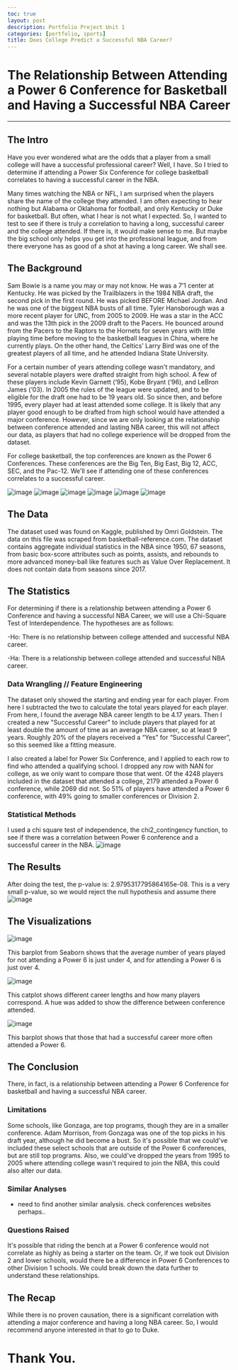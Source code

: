 ```yaml
---
toc: true
layout: post
description: Portfolio Project Unit 1
categories: [portfolio, sports]
title: Does College Predict a Successful NBA Career?
---
```

# The Relationship Between Attending a Power 6 Conference for Basketball and Having a Successful NBA Career

---

## The Intro

Have you ever wondered what are the odds that a player from a small college will have a successful professional career? Well, I have. So I tried to determine if attending a Power Six Conference for college basketball correlates to having a successful career in the NBA. 

Many times watching the NBA or NFL, I am surprised when the players share the name of the college they attended. I am often expecting to hear nothing but Alabama or Oklahoma for football, and only Kentucky or Duke for basketball. But often, what I hear is not what I expected. So, I wanted to test to see if there is truly a correlation to having a long, successful career and the college attended. If there is, it would make sense to me. But maybe the big school only helps you get into the professional league, and from there everyone has as good of a shot at having a long career. We shall see.

## The Background

Sam Bowie is a name you may or may not know. He was a 7’1 center at Kentucky. He was picked by the Trailblazers in the 1984 NBA draft, the second pick in the first round. He was picked BEFORE Michael Jordan. And he was one of the biggest NBA busts of all time. Tyler Hansborough was a more recent player for UNC, from 2005 to 2009. He was a star in the ACC and was the 13th pick in the 2009 draft to the Pacers. He bounced around from the Pacers to the Raptors to the Hornets for seven years with little playing time before moving to the basketball leagues in China, where he currently plays. On the other hand, the Celtics’ Larry Bird was one of the greatest players of all time, and he attended Indiana State University.

For a certain number of years attending college wasn't mandatory, and several notable players were drafted straight from high school. A few of these players include Kevin Garnett (‘95), Kobe Bryant (‘96), and LeBron James (‘03). In 2005 the rules of the league were updated, and to be eligible for the draft one had to be 19 years old. So since then, and before 1995, every player had at least attended some college. It is likely that any player good enough to be drafted from high school would have attended a major conference. However, since we are only looking at the relationship between conference attended and lasting NBA career, this will not affect our data, as players that had no college experience will be dropped from the dataset.

For college basketball, the top conferences are known as the Power 6 Conferences. These conferences are the Big Ten, Big East, Big 12, ACC, SEC, and the Pac-12. We'll see if attending one of these conferences correlates to a successful career.

![image](https://user-images.githubusercontent.com/76409576/109572669-462cae00-7ab3-11eb-8aa7-e07c498c6723.png)
![image](https://user-images.githubusercontent.com/76409576/109572688-50e74300-7ab3-11eb-87da-44eb85519ec1.png)
![image](https://user-images.githubusercontent.com/76409576/109572625-33b27480-7ab3-11eb-981a-b03ec013b5d0.png)
![image](https://user-images.githubusercontent.com/76409576/109572799-77a57980-7ab3-11eb-8137-92e5553dac1b.png)
![image](https://user-images.githubusercontent.com/76409576/109572759-6492a980-7ab3-11eb-9cd0-459d1cb73de3.png)
![image](https://user-images.githubusercontent.com/76409576/109573051-ea165980-7ab3-11eb-9630-c1cbbbfd93c8.png)

## The Data

The dataset used was found on Kaggle, published by Omri Goldstein. The data on this file was scraped from basketball-reference.com. The dataset contains aggregate individual statistics in the NBA since 1950, 67 seasons, from basic box-score attributes such as points, assists, and rebounds to more advanced money-ball like features such as Value Over Replacement. It does not contain data from seasons since 2017.

## The Statistics

For determining if there is a relationship between attending a Power 6 Conference and having a successful NBA Career, we will use a Chi-Square Test of Interdependence. The hypotheses are as follows:

-Ho: There is no relationship between college attended and successful NBA career.

-Ha: There is a relationship between college attended and successful NBA career.

### Data Wrangling // Feature Engineering
The dataset only showed the starting and ending year for each player. From here I subtracted the two to calculate the total years played for each player. From here, I found the average NBA career length to be 4.17 years. Then I created a new "Successful Career" to include players that played for at least double the amount of time as an average NBA career, so at least 9 years. Roughly 20% of the players received a “Yes” for “Successful Career”, so this seemed like a fitting measure.
 
I also created a label for Power Six Conference, and I applied to each row to find who attended a qualifying school. I dropped any row with NAN for college, as we only want to compare those that went. Of the 4248 players included in the dataset that attended a college, 2179 attended a Power 6 conference, while 2069 did not. So 51% of players have attended a Power 6 conference, with 49% going to smaller conferences or Division 2.

### Statistical Methods
I used a chi square test of independence, the chi2_contingency function, to see if there was a correlation between Power 6 conference and a successful career in the NBA.
![image](https://user-images.githubusercontent.com/76409576/109573760-edf6ab80-7ab4-11eb-93b8-4339b497846e.png)

## The Results
After doing the test, the p-value is: 2.9795317795864165e-08. This is a very small p-value, so we would reject the null hypothesis and assume there ![image](https://user-images.githubusercontent.com/76409576/109573556-dfa88f80-7ab4-11eb-9fbf-f22549de1097.png)

## The Visualizations

![image](https://user-images.githubusercontent.com/76409576/109405670-9d5a4380-7938-11eb-97f0-2fb18dc489a8.png)

This barplot from Seaborn shows that the average number of years played for not attending a Power 6 is just under 4, and for attending a Power 6 is just over 4.

![image](https://user-images.githubusercontent.com/76409576/109405682-a64b1500-7938-11eb-8a66-b5206be2b62d.png)

This catplot shows different career lengths and how many players correspond. A hue was added to show the difference between conference attended. 

![image](https://user-images.githubusercontent.com/76409576/109405685-af3be680-7938-11eb-9d2d-be7e1f4a77ff.png)

This barplot shows that those that had a successful career more often attended a Power 6.

## The Conclusion

There, in fact, is a relationship between attending a Power 6 Conference for basketball and having a successful NBA career.

### Limitations
Some schools, like Gonzaga, are top programs, though they are in a smaller conference. Adam Morrison, from Gonzaga was one of the top picks in his draft year, although he did become a bust. So it's possible that we could've included these select schools that are outside of the Power 6 conferences, but are still top programs. Also, we could've dropped the years from 1995 to 2005 where attending college wasn't required to join the NBA, this could also alter our data. 

### Similar Analyses
- need to find another similar analysis. check conferences websites perhaps..

### Questions Raised
It's possible that riding the bench at a Power 6 conference would not correlate as highly as being a starter on the team. Or, if we took out Division 2 and lower schools, would there be a difference in Power 6 Conferences to other Division 1 schools. We could break down the data further to understand these relationships. 

## The Recap

While there is no proven causation, there is a significant correlation with attending a major conference and having a long NBA career. So, I would recommend anyone interested in that to go to Duke.

# Thank You.


